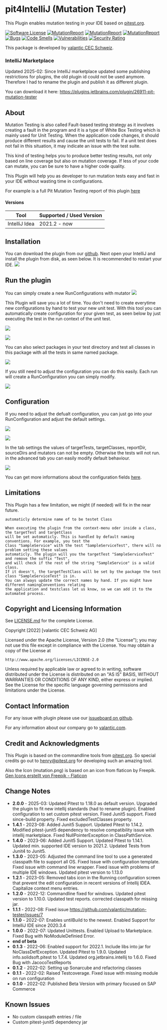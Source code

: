 # pit4IntelliJ  (Mutation Tester)
This Plugin enables mutation testing in your IDE based on <a href="https://pitest.org">pitest.org</a>.

[![Software License](https://img.shields.io/badge/license-Apache%202-green.svg?style=flat-square)](LICENSE.md)
[![MutationReport](https://img.shields.io/badge/line%20coverage-96%25-green94.svg?style=flat-square)](https://htmlpreview.github.io/?https://github.com/valantic/mutation-tester/blob/main/samples/pitreport/index.html)
[![MutationReport](https://img.shields.io/badge/mutation%20coverage-90%25-green94.svg?style=flat-square)](https://htmlpreview.github.io/?https://github.com/valantic/mutation-tester/blob/main/samples/pitreport/index.html)
[![MutationReport](https://img.shields.io/badge/test%20strength-94%25-green95.svg?style=flat-square)](https://htmlpreview.github.io/?https://github.com/valantic/mutation-tester/blob/main/samples/pitreport/index.html)
[![Bugs](https://sonarcloud.io/api/project_badges/measure?project=pit-mutation-tester&metric=bugs)](https://sonarcloud.io/summary/new_code?id=pit-mutation-tester)
[![Code Smells](https://sonarcloud.io/api/project_badges/measure?project=pit-mutation-tester&metric=code_smells)](https://sonarcloud.io/summary/new_code?id=pit-mutation-tester)
[![Vulnerabilities](https://sonarcloud.io/api/project_badges/measure?project=pit-mutation-tester&metric=vulnerabilities)](https://sonarcloud.io/summary/new_code?id=pit-mutation-tester)
[![Security Rating](https://sonarcloud.io/api/project_badges/measure?project=pit-mutation-tester&metric=security_rating)](https://sonarcloud.io/summary/new_code?id=pit-mutation-tester)

This package is developed by [valantic CEC Schweiz](https://www.valantic.com/).

### IntelliJ Marketplace
Updated 2025-02: Since IntelliJ marketplace updated some publishing restrictions for plugins, the old plugin id could not be used anymore. Therefore I had to rename the plugin and publish it as different plugin.

You can download it here: https://plugins.jetbrains.com/plugin/26911-pit-mutation-tester

## About
Mutation Testing is also called Fault-based testing strategy as it involves creating a fault in the program and it is a type of White Box Testing which is mainly used for Unit Testing.
When the application code changes, it should produce different results and cause the unit tests to fail. If a unit test does not fail in this situation, it may indicate an issue with the test suite.

This kind of testing helps you to produce better testing results, not only based on line coverage but also on mutation coverage. If less of your code can mutate, you can be sure to have a higher code quality.

This Plugin will help you as developer to run mutation tests easy and fast in your IDE without wasting time in configurations.

For example is a full Pit Mutation Testing report of this plugin <a href="https://htmlpreview.github.io/?https://github.com/valantic/mutation-tester/blob/main/samples/pitreport/index.html">here</a>

#### Versions
| Tool          | Supported / Used Version |
|---------------|--------------------------|
| IntelliJ Idea | 2021.2 - now             |


## Installation
You can download the plugin from our [github](https://github.com/valantic/mutation-tester).
Next open your IntelliJ and install the plugin from disk, as seen below.
It is recommended to restart your IDE.
![](./samples/screenshots/install-disk.png)

## Run the plugin
You can simply create a new RunConfigurations with mutator
![](./samples/screenshots/create-configuration.png)

This Plugin will save you a lot of time. You don't need to create everytime new configurations by hand to test your new unit test.
With this tool you can automatically create configuration for your given test, as seen below by just executing the test in the run context of the unit test.

![](./samples/screenshots/run-in-class.png)

![](./samples/screenshots/right-click-in-class.png)

You can also select packages in your test directory and test all classes in this package with all the tests in same named package.

![](./samples/screenshots/run-context-menu.png)

If you still need to adjust the configuration you can do this easily. Each run will create a RunConfiguration you can simply modify.

![](./samples/screenshots/run-as.png)


## Configuration
If you need to adjust the defualt configuration, you can just go into your RunConfiguration and adjust the default settings.

![](./samples/screenshots/settings-1.png)

![](./samples/screenshots/settings-2.png)

In the tab settings the values of targetTests, targetClasses, reportDir, sourceDirs and mutators can not be empty. Otherwise the tests will not run. in the advanced tab you can easily modify default behaviour.

![](./samples/screenshots/advanced-settings.png)


You can get more informations about the configuration fields [here](https://pitest.org/quickstart/commandline/).

## Limitations
This Plugin has a few limitation, we might (if needed) will fix in the near future.

```
automaticly determine name of to be testet Class

When executing the plugin from the context-menu oder inside a class, the targetTest and targetClass
will be set automaticly. This is handled by default naming conventions. For example, you test the
Class "SampleService" with the test "SampleServiceTest", there will no problem setting these values
automaticly. The plugin will you the targetTest "SampleServiceTest" and remove the suffix "Test",
and will check if the rest of the string "SampleService" is a valid class.
If it doesn't, the targetTestClass will be set by the package the test class "SampleServiceTest" is in.
You can always update the correct names by hand. If you might have different namingConventions relating
the application and testclass let us know, so we can add it to the automated process.
```

## Copyright and Licensing Information
See [LICENSE.md](LICENSE.md) for the complete License.

Copyright [2022] [valantic CEC Schweiz AG]

Licensed under the Apache License, Version 2.0 (the "License");
you may not use this file except in compliance with the License.
You may obtain a copy of the License at

```
http://www.apache.org/licenses/LICENSE-2.0
```

Unless required by applicable law or agreed to in writing, software
distributed under the License is distributed on an "AS IS" BASIS,
WITHOUT WARRANTIES OR CONDITIONS OF ANY KIND, either express or implied.
See the License for the specific language governing permissions and
limitations under the License.


## Contact Information
For any issue with plugin please use our <a href="https://github.com/valantic/mutation-tester/issues">issueboard on github</a>.

For any information about our company go to <a href="https://valantic.com">valantic.com</a>.


## Credit and Acknowledgments
This Plugin is based on the commandline tools from <a href="https://pitest.org/">pitest.org</a>.
So special credits go out to henry@pitest.org for developing such an amazing tool.

Also the Icon (mutation.png) is based on an icon from flaticon by Freepik.
<a href="https://www.flaticon.com/de/kostenlose-icons/gen" title="gen Icons">Gen Icons erstellt von Freepik - Flaticon</a>

## Change Notes
- <b>2.0.0</b> - 2025-03: Updated Pitest to 1.18.0 as default version. Upgraded the plugin to fit new intellij standards (had to rename plugin). Enabled configuration to set custom pitest version. Fixed Junit5 support. Fixed since-build property. Fixed excludedTestClasses property.
- <b>1.4.1</b> - 2023-08: Added Junit5 Support. Updated Pitest to 1.14.2. Modified pitest-junit5 dependency to resolve compatibility issue with intellij marketplace. Fixed NullPointerException in ClassPathService.
- <b>1.4.0</b> - 2023-06: Added Junit5 Support. Updated Pitest to 1.14.1. Updated min. supported IDE version to 2021.2. Updated Tests from Junit4 to Junit5.
- <b>1.3.0</b> - 2023-05: Adjusted the command line tool to use a generated classpath file to support all OS. Fixed Issue with configuration template. Fixed issue with command line wrapper. Fixed issue with problems of multiple IDE windows. Updated pitest version to 1.13.0
- <b>1.2.1</b> - 2023-05: Removed tabs icon in the Running configuration screen that prevent the edit configuration in recent versions of Intellij IDEA. Capitalize context menu entries.
- <b>1.2.0</b> - 2022-12: Commandline fixed for windows. Updated pitest version to 1.10.0. Updated test reports. corrected classpath for missing jar.
- <b>1.1.1</b> - 2022-08: Fixed issue https://github.com/valantic/mutation-tester/issues/7
- <b>1.1.0</b> - 2022-07: Enables untilBuild to the newest. Enabled Support for IntelliJ IDE since 2020.3.4
- <b>1.0.0</b> - 2022-07: Updated Unittests. Enabled Upload to Marketplace. Fixed Bug with NoModuleDefinied Error.
- <b>end of beta</b>
- <b>0.1.3</b> - 2022-06: Enabled support for 2022.1. Include libs into jar for NoClassDefException. Updated Pitest to 1.9.0. Updated info.solidsoft.pitest to 1.7.4. Updated org.jetbrains.intellij to 1.6.0. Fixed Bug with JacocoTestReports
- <b>0.1.2</b> - 2022-02: Setting up Sonarcube and refactoring classes
- <b>0.1.1</b> - 2022-02: Raised Testcoverage. Fixed issue with missing module on run configuration
- <b>0.1.0</b> - 2022-02: Published Beta Version with primary focused on SAP Commerce


## Known Issues
- No custom classpath entries / file
- Custom pitest-junit5 dependency jar
